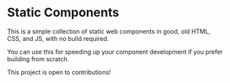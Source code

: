 # Static Components

This is a simple collection of static web components in good, old HTML, CSS, and JS, with no build required.

You can use this for speeding up your component development if you prefer building from scratch.

This project is open to contributions!
